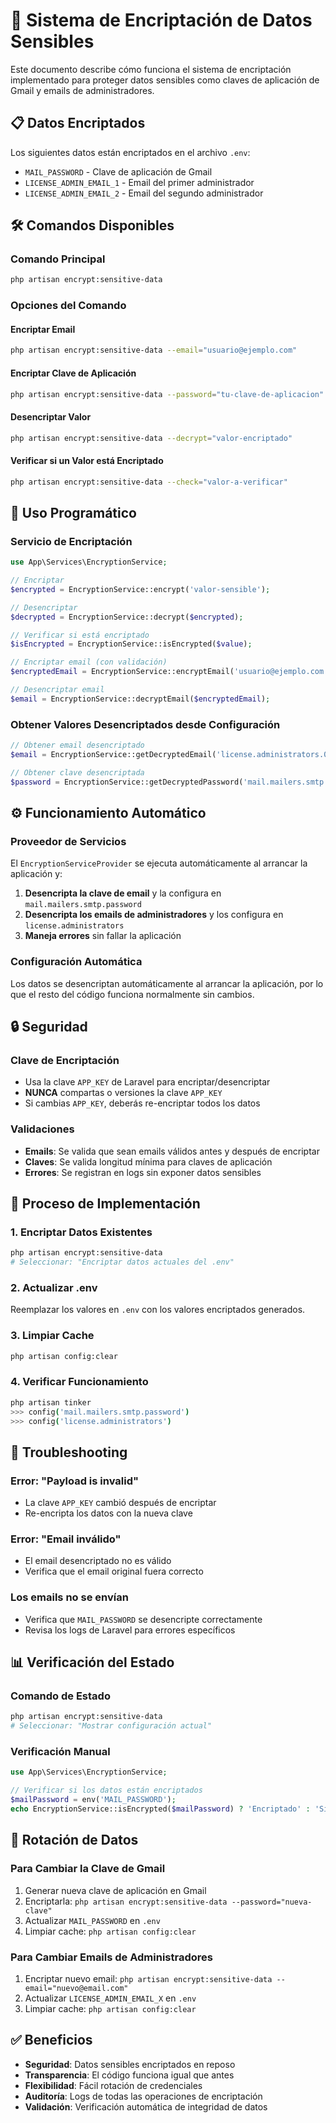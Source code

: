 # 🔐 Sistema de Encriptación de Datos Sensibles

Este documento describe cómo funciona el sistema de encriptación implementado para proteger datos sensibles como claves de aplicación de Gmail y emails de administradores.

## 📋 Datos Encriptados

Los siguientes datos están encriptados en el archivo `.env`:

- `MAIL_PASSWORD` - Clave de aplicación de Gmail
- `LICENSE_ADMIN_EMAIL_1` - Email del primer administrador
- `LICENSE_ADMIN_EMAIL_2` - Email del segundo administrador

## 🛠️ Comandos Disponibles

### Comando Principal
```bash
php artisan encrypt:sensitive-data
```

### Opciones del Comando

#### Encriptar Email
```bash
php artisan encrypt:sensitive-data --email="usuario@ejemplo.com"
```

#### Encriptar Clave de Aplicación
```bash
php artisan encrypt:sensitive-data --password="tu-clave-de-aplicacion"
```

#### Desencriptar Valor
```bash
php artisan encrypt:sensitive-data --decrypt="valor-encriptado"
```

#### Verificar si un Valor está Encriptado
```bash
php artisan encrypt:sensitive-data --check="valor-a-verificar"
```

## 🔧 Uso Programático

### Servicio de Encriptación

```php
use App\Services\EncryptionService;

// Encriptar
$encrypted = EncryptionService::encrypt('valor-sensible');

// Desencriptar
$decrypted = EncryptionService::decrypt($encrypted);

// Verificar si está encriptado
$isEncrypted = EncryptionService::isEncrypted($value);

// Encriptar email (con validación)
$encryptedEmail = EncryptionService::encryptEmail('usuario@ejemplo.com');

// Desencriptar email
$email = EncryptionService::decryptEmail($encryptedEmail);
```

### Obtener Valores Desencriptados desde Configuración

```php
// Obtener email desencriptado
$email = EncryptionService::getDecryptedEmail('license.administrators.0');

// Obtener clave desencriptada
$password = EncryptionService::getDecryptedPassword('mail.mailers.smtp.password');
```

## ⚙️ Funcionamiento Automático

### Proveedor de Servicios

El `EncryptionServiceProvider` se ejecuta automáticamente al arrancar la aplicación y:

1. **Desencripta la clave de email** y la configura en `mail.mailers.smtp.password`
2. **Desencripta los emails de administradores** y los configura en `license.administrators`
3. **Maneja errores** sin fallar la aplicación

### Configuración Automática

Los datos se desencriptan automáticamente al arrancar la aplicación, por lo que el resto del código funciona normalmente sin cambios.

## 🔒 Seguridad

### Clave de Encriptación

- Usa la clave `APP_KEY` de Laravel para encriptar/desencriptar
- **NUNCA** compartas o versiones la clave `APP_KEY`
- Si cambias `APP_KEY`, deberás re-encriptar todos los datos

### Validaciones

- **Emails**: Se valida que sean emails válidos antes y después de encriptar
- **Claves**: Se valida longitud mínima para claves de aplicación
- **Errores**: Se registran en logs sin exponer datos sensibles

## 📝 Proceso de Implementación

### 1. Encriptar Datos Existentes
```bash
php artisan encrypt:sensitive-data
# Seleccionar: "Encriptar datos actuales del .env"
```

### 2. Actualizar .env
Reemplazar los valores en `.env` con los valores encriptados generados.

### 3. Limpiar Cache
```bash
php artisan config:clear
```

### 4. Verificar Funcionamiento
```bash
php artisan tinker
>>> config('mail.mailers.smtp.password')
>>> config('license.administrators')
```

## 🚨 Troubleshooting

### Error: "Payload is invalid"
- La clave `APP_KEY` cambió después de encriptar
- Re-encripta los datos con la nueva clave

### Error: "Email inválido"
- El email desencriptado no es válido
- Verifica que el email original fuera correcto

### Los emails no se envían
- Verifica que `MAIL_PASSWORD` se desencripte correctamente
- Revisa los logs de Laravel para errores específicos

## 📊 Verificación del Estado

### Comando de Estado
```bash
php artisan encrypt:sensitive-data
# Seleccionar: "Mostrar configuración actual"
```

### Verificación Manual
```php
use App\Services\EncryptionService;

// Verificar si los datos están encriptados
$mailPassword = env('MAIL_PASSWORD');
echo EncryptionService::isEncrypted($mailPassword) ? 'Encriptado' : 'Sin encriptar';
```

## 🔄 Rotación de Datos

### Para Cambiar la Clave de Gmail
1. Generar nueva clave de aplicación en Gmail
2. Encriptarla: `php artisan encrypt:sensitive-data --password="nueva-clave"`
3. Actualizar `MAIL_PASSWORD` en `.env`
4. Limpiar cache: `php artisan config:clear`

### Para Cambiar Emails de Administradores
1. Encriptar nuevo email: `php artisan encrypt:sensitive-data --email="nuevo@email.com"`
2. Actualizar `LICENSE_ADMIN_EMAIL_X` en `.env`
3. Limpiar cache: `php artisan config:clear`

## ✅ Beneficios

- **Seguridad**: Datos sensibles encriptados en reposo
- **Transparencia**: El código funciona igual que antes
- **Flexibilidad**: Fácil rotación de credenciales
- **Auditoría**: Logs de todas las operaciones de encriptación
- **Validación**: Verificación automática de integridad de datos
